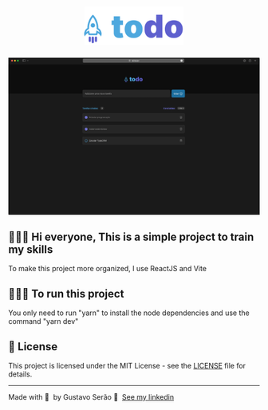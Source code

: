 <h1 align="center">
	<img alt="GoStack" src="./src/assets/todoLogo.svg" width="200px" />
</h1>

<img alt="Mockup" src="./src/assets/todoListMockUp.png">

## 👨🏻‍💻 Hi everyone, This is a simple project to train my skills

To make this project more organized, I use ReactJS and Vite

## 👨🏻‍💻 To run this project

You only need to run "yarn" to install the node dependencies and use the command "yarn dev"

## 📝 License

This project is licensed under the MIT License - see the [LICENSE](LICENSE) file for details.

---

Made with 💜 &nbsp;by Gustavo Serão 👋 &nbsp;[See my linkedin](https://www.linkedin.com/in/gustavoserao-engenhariadacomputacao/)
